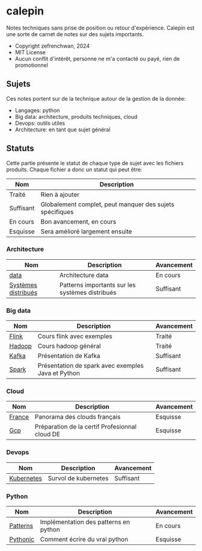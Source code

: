 # calepin

Notes techniques sans prise de position ou retour d'expérience. 
Calepin est une sorte de carnet de notes sur des sujets importants. 


* Copyright zefrenchwan, 2024
* MIT License
* Aucun conflit d'intérêt, personne ne m'a contacté ou payé, rien de promotionnel

## Sujets 

Ces notes portent sur de la technique autour de la gestion de la donnée:
* Langages: python
* Big data: architecture, produits techniques, cloud 
* Devops: outils utiles 
* Architecture: en tant que sujet général

## Statuts 

Cette partie présente le statut de chaque type de sujet avec les fichiers produits. 
Chaque fichier a donc un statut qui peut être: 

| Nom | Description |
|----------|----------|
| Traité | Rien à ajouter |
| Suffisant | Globalement complet, peut manquer des sujets spécifiques |
| En cours | Bon avancement, en cours |
| Esquisse | Sera amélioré largement ensuite |

### Architecture

| Nom | Description | Avancement |
|-----------|----------|----------|
| [data](https://github.com/zefrenchwan/calepin/blob/main/architecture/data.md) | Architecture data | En cours |
| [Systèmes distribués](https://github.com/zefrenchwan/calepin/blob/main/architecture/systemes_distribues.md) | Patterns importants sur les systèmes distribués | Suffisant |


### Big data 

| Nom | Description | Avancement |
|-----------|----------|----------|
| [Flink](https://github.com/zefrenchwan/calepin/blob/main/bigdata/flink.md) | Cours flink avec exemples | Traité |
| [Hadoop](https://github.com/zefrenchwan/calepin/blob/main/bigdata/hadoop.md) | Cours hadoop général | Traité |
| [Kafka](https://github.com/zefrenchwan/calepin/blob/main/bigdata/kafka.md) | Présentation de Kafka | Suffisant |
| [Spark](https://github.com/zefrenchwan/calepin/blob/main/bigdata/spark.md) | Présentation de spark avec exemples Java et Python | Suffisant |


### Cloud 

| Nom | Description | Avancement |
|-----------|----------|----------|
| [France](https://github.com/zefrenchwan/calepin/blob/main/cloud/france.md) | Panorama des clouds français | Esquisse |
| [Gcp](https://github.com/zefrenchwan/calepin/tree/main/cloud/gcp) | Préparation de la certif Profesionnal cloud DE | Esquisse |

### Devops 


| Nom | Description | Avancement |
|-----------|----------|----------|
| [Kubernetes](https://github.com/zefrenchwan/calepin/blob/main/devops/kubernetes.md) | Survol de kubernetes | Suffisant |

### Python 

| Nom | Description | Avancement |
|-----------|----------|----------|
| [Patterns](https://github.com/zefrenchwan/calepin/blob/main/python/patterns.md) | Implémentation des patterns en python | En cours |
| [Pythonic](https://github.com/zefrenchwan/calepin/blob/main/python/pythonic.md) | Comment écrire du vrai python | Esquisse |
